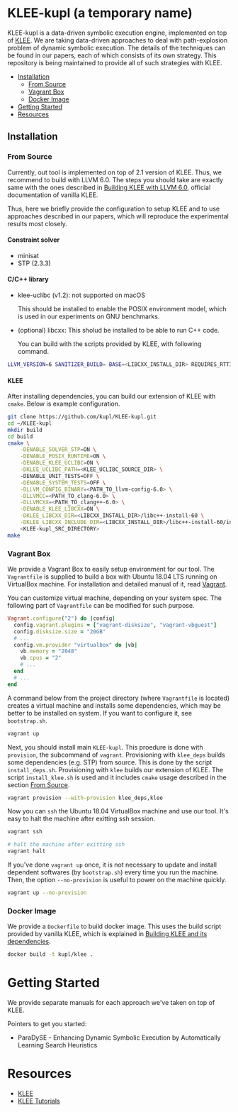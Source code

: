 KLEE-kupl (a temporary name)
=============================

KLEE-kupl is a data-driven symbolic execution engine, implemented on top of [KLEE](klee.github.io). We are taking data-driven approaches to deal with path-explosion problem of dynamic symbolic execution. The details of the techniques can be found in our papers, each of which consists of its own strategy. This repository is being maintained to provide all of such strategies with KLEE.

- [Installation](#installation)
  - [From Source](#from-source)
  - [Vagrant Box](#vagrant-box)
  - [Docker Image](#docker-image)
- [Getting Started](#getting-started)
- [Resources](#resources)

## Installation

### From Source

Currently, out tool is implemented on top of 2.1 version of KLEE. Thus, we recommend to build with LLVM 6.0.  The steps you should take are exactly same with the ones described in [Building KLEE with LLVM 6.0](https://klee.github.io/releases/docs/v2.1/build-llvm60/), official documentation of vanilla KLEE.

Thus, here we briefly provide the configuration to setup KLEE  and to use approaches described in our papers, which will reproduce the experimental results most closely.

#### Constraint solver

* minisat
* STP (2.3.3)

#### C/C++ library

* klee-uclibc (v1.2): not supported on macOS

  This should be installed to enable the POSIX environment model, which is used in our experiments on GNU benchmarks.

* (optional) libcxx: This sholud be installed to be able to run C++ code.

  You can build with the scripts provided by KLEE, with following command.

```sh
LLVM_VERSION=6 SANITIZER_BUILD= BASE=<LIBCXX_INSTALL_DIR> REQUIRES_RTTI=1 DISABLE_ASSERTIONS=1 ENABLE_DEBUG=0 ENABLE_OPTIMIZED=1 ./klee/scripts/build/build.sh libcxx
```

#### KLEE

After installing dependencies, you can build our extension of KLEE with `cmake`. Below is example configuration.

```sh
git clone https://github.com/kupl/KLEE-kupl.git
cd ~/KLEE-kupl
mkdir build
cd build
cmake \
	-DENABLE_SOLVER_STP=ON \
	-DENABLE_POSIX_RUNTIME=ON \
	-DENABLE_KLEE_UCLIBC=ON \
	-DKLEE_UCLIBC_PATH=<KLEE_UCLIBC_SOURCE_DIR> \ 
	-DENABLE_UNIT_TESTS=OFF \
	-DENABLE_SYSTEM_TESTS=OFF \
	-DLLVM_CONFIG_BINARY=<PATH_TO_llvm-config-6.0> \
	-DLLVMCC=<PATH_TO_clang-6.0> \
	-DLLVMCXX=<PATH_TO_clang++-6.0> \
	-DENABLE_KLEE_LIBCXX=ON \
	-DKLEE_LIBCXX_DIR=<LIBCXX_INSTALL_DIR>/libc++-install-60 \
	-DKLEE_LIBCXX_INCLUDE_DIR=<LIBCXX_INSTALL_DIR>/libc++-install-60/include/c++/v1 \
	<KLEE-kupl_SRC_DIRECTORY>
make
```

### Vagrant Box

We provide a Vagrant Box to easily setup environment for our tool. The `Vagrantfile` is supplied to build a box with Ubuntu 18.04 LTS running on VirtualBox machine. For installation and detailed manual of it, read [Vagrant](https://vagrantup.com).

You can customize virtual machine, depending on your system spec. The following part of `Vagrantfile` can be modified for such purpose.

```ruby
Vagrant.configure("2") do |config|
  config.vagrant.plugins = ["vagrant-disksize", "vagrant-vbguest"]
  config.disksize.size = "20GB"
  # ...
  config.vm.provider "virtualbox" do |vb|
    vb.memory = "2048"
    vb.cpus = "2"
    # ...
  end  
  # ...
end
```

A command below from the project directory (where `Vagrantfile` is located) creates a virtual machine and installs some dependencies, which may be better to be installed on system. If you want to configure it, see `bootstrap.sh`.

```sh
vagrant up
```

Next, you should install main `KLEE-kupl`. This proedure is done with `provision`, the subcommand of `vagrant`. Provisioning with `klee_deps` builds some dependencies (e.g. STP) from source. This is done by the script `install_deps.sh`. Provisioning with `klee` builds our extension of KLEE. The script `install_klee.sh` is used and it includes `cmake` usage described in the section [From Source](#From-Source).

```sh
vagrant provision --with-provision klee_deps,klee
```

Now you can `ssh` the Ubuntu 18.04 VirtualBox machine and use our tool. It's easy to halt the machine after exitting ssh session.

```sh
vagrant ssh

# halt the machine after exitting ssh
vagrant halt
```

If you've done `vagrant up` once, it is not necessary to update and install dependent softwares (by `bootstrap.sh`) every time you run the machine. Then, the option  `--no-provision` is useful to power on the machine quickly.

```sh
vagrant up --no-provision
```

### Docker Image

We provide a `Dockerfile` to build docker image. This uses the build script provided by vanilla KLEE, which is explained in [Building KLEE and its dependencies](http://klee.github.io/build-script/). 

```sh
docker build -t kupl/klee .
```

# Getting Started

We provide separate manuals for each approach we've taken on top of KLEE.

Pointers to get you started:

- ParaDySE - Enhancing Dynamic Symbolic Execution by Automatically Learning Search Heuristics

# Resources

- [KLEE](http://klee.github.io)
- [KLEE Tutorials](http://klee.github.io/tutorials/)

